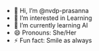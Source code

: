 - 👋 Hi, I’m @nvdp-prasanna
- 👀 I’m interested in Learning
- 🌱 I’m currently learning AI
- 😄 Pronouns: She/Her
- ⚡ Fun fact: Smile as always

<!---
nvdp-prasanna/nvdp-prasanna is a ✨ special ✨ repository because its `README.md` (this file) appears on your GitHub profile.
You can click the Preview link to take a look at your changes.
--->
